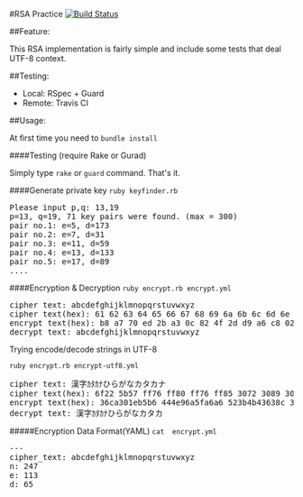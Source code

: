 #RSA Practice [![Build Status](https://secure.travis-ci.org/yukinoraru/RSA-practice.png)](http://travis-ci.org/yukinoraru/RSA-practice)

##Feature:

 This RSA implementation is fairly simple and include some tests that deal UTF-8 context.


##Testing:

  - Local: RSpec + Guard
  - Remote: Travis CI

##Usage:

At first time you need to `bundle install`

####Testing (require Rake or Gurad)

Simply type `rake` or `guard` command. That's it.

####Generate private key
`ruby keyfinder.rb`

<pre>
Please input p,q: 13,19
p=13, q=19, 71 key pairs were found. (max = 300)
pair no.1: e=5, d=173
pair no.2: e=7, d=31
pair no.3: e=11, d=59
pair no.4: e=13, d=133
pair no.5: e=17, d=89
....
</pre>

####Encryption & Decryption
`ruby encrypt.rb encrypt.yml`
<pre>
cipher text: abcdefghijklmnopqrstuvwxyz
cipher text(hex): 61 62 63 64 65 66 67 68 69 6a 6b 6c 6d 6e 6f 70 71 72 73 74 75 76 77 78 79 7a
encrypt text(hex): b8 a7 70 ed 2b a3 0c 82 4f 2d d9 a6 c8 02 e8 b1 5e 5f 14 33 5b 83 7b 64 31 1f
decrypt text: abcdefghijklmnopqrstuvwxyz
</pre>


Trying encode/decode strings in UTF-8

`ruby encrypt.rb encrypt-utf8.yml`
<pre>
cipher text: 漢字ｶﾀｶﾅひらがなカタカナ
cipher text(hex): 6f22 5b57 ff76 ff80 ff76 ff85 3072 3089 304c 306a 30ab 30bf 30ab 30ca
encrypt text(hex): 36ca301eb5b6 444e96a5fa6a6 523b4b43638c 36f410cf39f11 523b4b43638c 264e78150a1fa 49069afb5e8f 24d7ecc1a1dd9 280c79ef3f691 26fb47005861a 413567d05ca4b 428a96d0262f 413567d05ca4b 1997cc9f36a31
decrypt text: 漢字ｶﾀｶﾅひらがなカタカ
</pre>

#####Encryption Data Format(YAML)
`cat  encrypt.yml`

<pre>
---
cipher_text: abcdefghijklmnopqrstuvwxyz
n: 247
e: 113
d: 65
</pre>
